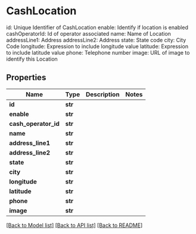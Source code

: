 # CashLocation

id: Unique Identifier of CashLocation  enable: Identify if location is enabled  cashOperatorId: Id of operator associated  name: Name of Location  addressLine1: Address  addressLine2: Address  state: State code  city:  City Code  longitude: Expression to include longitude value  latitude: Expression to include latitude value  phone: Telephone number  image: URL of image to identify this Location

## Properties
Name | Type | Description | Notes
------------ | ------------- | ------------- | -------------
**id** | **str** |  | 
**enable** | **str** |  | 
**cash_operator_id** | **str** |  | 
**name** | **str** |  | 
**address_line1** | **str** |  | 
**address_line2** | **str** |  | 
**state** | **str** |  | 
**city** | **str** |  | 
**longitude** | **str** |  | 
**latitude** | **str** |  | 
**phone** | **str** |  | 
**image** | **str** |  | 

[[Back to Model list]](../README.md#documentation-for-models) [[Back to API list]](../README.md#documentation-for-api-endpoints) [[Back to README]](../README.md)


